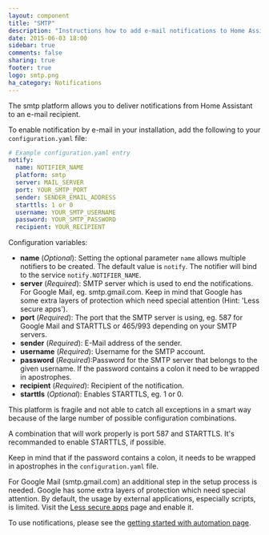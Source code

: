 ```yaml
---
layout: component
title: "SMTP"
description: "Instructions how to add e-mail notifications to Home Assistant."
date: 2015-06-03 18:00
sidebar: true
comments: false
sharing: true
footer: true
logo: smtp.png
ha_category: Notifications
---
```



The smtp platform allows you to deliver notifications from Home Assistant to an e-mail recipient.

To enable notification by e-mail in your installation, add the following to your `configuration.yaml` file:

```yaml
# Example configuration.yaml entry
notify:
  name: NOTIFIER_NAME
  platform: smtp
  server: MAIL_SERVER
  port: YOUR_SMTP_PORT
  sender: SENDER_EMAIL_ADDRESS
  starttls: 1 or 0
  username: YOUR_SMTP_USERNAME
  password: YOUR_SMTP_PASSWORD
  recipient: YOUR_RECIPIENT
```

Configuration variables:

- **name** (*Optional*): Setting the optional parameter `name` allows multiple notifiers to be created. The default value is `notify`. The notifier will bind to the service `notify.NOTIFIER_NAME`.
- **server** (*Required*): SMTP server which is used to end the notifications. For Google Mail, eg. smtp.gmail.com. Keep in mind that Google has some extra layers of protection which need special attention (Hint: 'Less secure apps').
- **port** (*Required*): The port that the SMTP server is using, eg. 587 for Google Mail and STARTTLS or 465/993 depending on your SMTP servers.
- **sender** (*Required*): E-Mail address of the sender.
- **username** (*Required*): Username for the SMTP account.
- **password** (*Required*):Password for the SMTP server that belongs to the given username. If the password contains a colon it need to be wrapped in apostrophes.
- **recipient** (*Required*): Recipient of the notification.
- **starttls** (*Optional*): Enables STARTTLS, eg. 1 or 0.


This platform is fragile and not able to catch all exceptions in a smart way because of the large number of possible configuration combinations.

A combination that will work properly is port 587 and STARTTLS. It's recommanded to enable STARTTLS, if possible.

Keep in mind that if the password contains a colon, it needs to be wrapped in apostrophes in the `configuration.yaml` file.

For Google Mail (smtp.gmail.com) an additional step in the setup process is needed. Google has some extra layers of protection
which need special attention. By default, the usage by external applications, especially scripts, is limited. Visit the [Less secure apps](https://www.google.com/settings/security/lesssecureapps) page and enable it.

To use notifications, please see the [getting started with automation page]({{site_root}}/components/automation.html).
